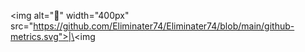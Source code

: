 \<img alt="🦑" width="400px" src="https://github.com/Eliminater74/Eliminater74/blob/main/github-metrics.svg">|\<img
